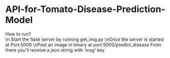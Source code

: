 # API-for-Tomato-Disease-Prediction-Model
How to run?<br>
\n
Start the flask server by running get_img.py
\nOnce the server is started at Port:5000
\nPost an image in binary at port:5000/predict_disease
From there you'll receive a json string with 'msg' key
